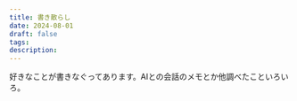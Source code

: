 ```yaml
---
title: 書き散らし
date: 2024-08-01
draft: false
tags: 
description:
---
```



好きなことが書きなぐってあります。AIとの会話のメモとか他調べたこといろいろ。
